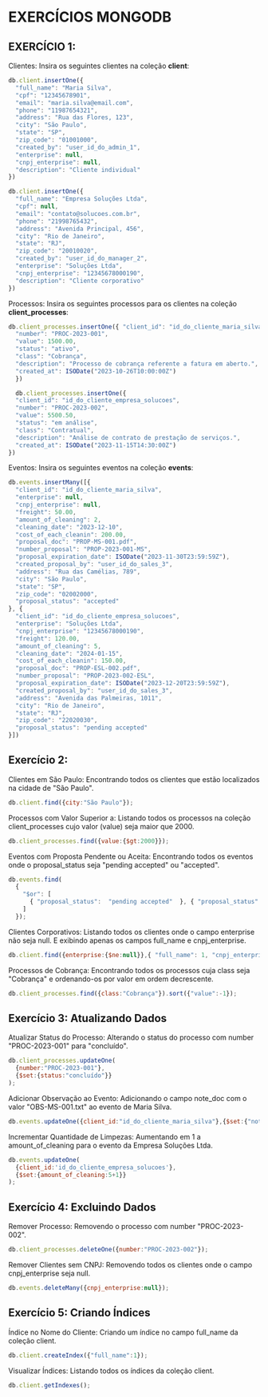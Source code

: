 # EXERCÍCIOS MONGODB

## EXERCÍCIO 1:

Clientes: Insira os seguintes clientes na coleção **client**:

```javascript
db.client.insertOne({
  "full_name": "Maria Silva",
  "cpf": "12345678901",
  "email": "maria.silva@email.com",
  "phone": "11987654321",
  "address": "Rua das Flores, 123",
  "city": "São Paulo",
  "state": "SP",
  "zip_code": "01001000",
  "created_by": "user_id_do_admin_1",
  "enterprise": null,
  "cnpj_enterprise": null,
  "description": "Cliente individual"
})

db.client.insertOne({
  "full_name": "Empresa Soluções Ltda",
  "cpf": null,
  "email": "contato@solucoes.com.br",
  "phone": "21998765432",
  "address": "Avenida Principal, 456",
  "city": "Rio de Janeiro",
  "state": "RJ",
  "zip_code": "20010020",
  "created_by": "user_id_do_manager_2",
  "enterprise": "Soluções Ltda",
  "cnpj_enterprise": "12345678000190",
  "description": "Cliente corporativo"
})

```

Processos: Insira os seguintes processos para os clientes na coleção **client_processes**:
```javascript
db.client_processes.insertOne({ "client_id": "id_do_cliente_maria_silva",
  "number": "PROC-2023-001",
  "value": 1500.00,
  "status": "ativo",
  "class": "Cobrança",
  "description": "Processo de cobrança referente a fatura em aberto.",
  "created_at": ISODate("2023-10-26T10:00:00Z")
  })

  db.client_processes.insertOne({
  "client_id": "id_do_cliente_empresa_solucoes",
  "number": "PROC-2023-002",
  "value": 5500.50,
  "status": "em análise",
  "class": "Contratual",
  "description": "Análise de contrato de prestação de serviços.",
  "created_at": ISODate("2023-11-15T14:30:00Z")
})


```

Eventos: Insira os seguintes eventos na coleção **events**:
```javascript
db.events.insertMany([{
  "client_id": "id_do_cliente_maria_silva",
  "enterprise": null,
  "cnpj_enterprise": null,
  "freight": 50.00,
  "amount_of_cleaning": 2,
  "cleaning_date": "2023-12-10",
  "cost_of_each_cleanin": 200.00,
  "proposal_doc": "PROP-MS-001.pdf",
  "number_proposal": "PROP-2023-001-MS",
  "proposal_expiration_date": ISODate("2023-11-30T23:59:59Z"),
  "created_proposal_by": "user_id_do_sales_3",
  "address": "Rua das Camélias, 789",
  "city": "São Paulo",
  "state": "SP",
  "zip_code": "02002000",
  "proposal_status": "accepted"
}, {
  "client_id": "id_do_cliente_empresa_solucoes",
  "enterprise": "Soluções Ltda",
  "cnpj_enterprise": "12345678000190",
  "freight": 120.00,
  "amount_of_cleaning": 5,
  "cleaning_date": "2024-01-15",
  "cost_of_each_cleanin": 150.00,
  "proposal_doc": "PROP-ESL-002.pdf",
  "number_proposal": "PROP-2023-002-ESL",
  "proposal_expiration_date": ISODate("2023-12-20T23:59:59Z"),
  "created_proposal_by": "user_id_do_sales_3",
  "address": "Avenida das Palmeiras, 1011",
  "city": "Rio de Janeiro",
  "state": "RJ",
  "zip_code": "22020030",
  "proposal_status": "pending accepted"
}])


```
## Exercício 2:

Clientes em São Paulo: Encontrando todos os clientes que estão localizados na cidade de "São Paulo".
```javascript
db.client.find({city:"São Paulo"});
```

Processos com Valor Superior a: Listando todos os processos na coleção client_processes cujo valor (value) seja maior que 2000.
```javascript
db.client_processes.find({value:{$gt:2000}});
```

Eventos com Proposta Pendente ou Aceita: Encontrando todos os eventos onde o proposal_status seja "pending accepted" ou "accepted".
```javascript
db.events.find(
  {
    "$or": [
      { "proposal_status":  "pending accepted"  }, { "proposal_status": "accepted"}
    ]
  });
```

Clientes Corporativos: Listando todos os clientes onde o campo enterprise não seja null. E exibindo apenas os campos full_name e cnpj_enterprise.
```javascript
db.client.find({enterprise:{$ne:null}},{ "full_name": 1, "cnpj_enterprise": 1, "_id": 0 })
```

Processos de Cobrança: Encontrando todos os processos cuja class seja "Cobrança" e ordenando-os por valor em ordem decrescente.
```javascript
db.client_processes.find({class:"Cobrança"}).sort({"value":-1});
```

## Exercício 3: Atualizando Dados

Atualizar Status do Processo: Alterando o status do processo com number "PROC-2023-001" para "concluído".
```javascript
db.client_processes.updateOne(
  {number:"PROC-2023-001"},
  {$set:{status:"concluído"}}
);
```

Adicionar Observação ao Evento: Adicionando o campo note_doc com o valor "OBS-MS-001.txt" ao evento de Maria Silva.
```javascript
db.events.updateOne({client_id:"id_do_cliente_maria_silva"},{$set:{"note_doc": "OBS-MS-001.txt"}})
```

Incrementar Quantidade de Limpezas: Aumentando em 1 a amount_of_cleaning para o evento da Empresa Soluções Ltda.
```javascript
db.events.updateOne(
  {client_id:'id_do_cliente_empresa_solucoes'},
  {$set:{amount_of_cleaning:5+1}}
);
```

## Exercício 4: Excluindo Dados

Remover Processo: Removendo o processo com number "PROC-2023-002".
```javascript
db.client_processes.deleteOne({number:"PROC-2023-002"});
```

Remover Clientes sem CNPJ: Removendo todos os clientes onde o campo cnpj_enterprise seja null.
```javascript
db.events.deleteMany({cnpj_enterprise:null});
```

## Exercício 5: Criando Índices

Índice no Nome do Cliente: Criando um índice no campo full_name da coleção client.
```javascript
db.client.createIndex({"full_name":1});
```

Visualizar Índices: Listando todos os índices da coleção client.
```javascript
db.client.getIndexes();
```